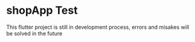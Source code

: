 # shopApp Test

This flutter project is still in development process, errors and misakes will be solved in the future

